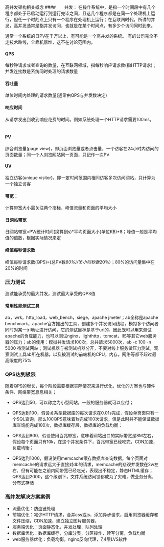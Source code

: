 高并发架构相关概念
####　　并发：
在操作系统中，是指一个时间段中有几个程序都处于已启动运行到运行完毕之间，且这几个程序都是在同一个处理机上运行，但任一个时刻点上只有一个程序在处理机上运行；在互联网时代，所讲的并发，高并发通常是指并发访问，也就是在某个时间点，有多少个访问同时到来。

通常一个系统的日PV在千万以上，有可能是一个高并发的系统。
有的公司完全不走技术路线，全靠机器堆，这不在讨论范围内。
　　
#### QPS
每秒钟请求或者查询的数量，在互联网领域，指每秒响应请求数(指HTTP请求)；并发连接数是系统同时处理的请求数量
　　
#### 吞吐量
单位时间内处理的请求数量(通常由QPS与并发数决定)
　　
#### 响应时间
从请求发出到收到响应花费的时间。例如系统处理一个HTTP请求需要100ms。
　　
####  PV
综合浏览量(page view)，即页面浏览量或者点击量，一个访客在24小时内访问的页面数量；同一个人浏览网站同一页面，只记作一次PV
　　
#### UV
独立访客(unique visitor)，即一定时间范围内相同访客多次访问网站，只计算为一个独立访客
　　
#### 带宽：
计算带宽大小需关注两个指标，峰值流量和页面的平均大小
　　
#### 日网站带宽
日网站带宽=PV/统计时间(换算到s)*平均页面大小(单位KB)*8；峰值一般是平均值的倍数，根据实际情况来定
　　
#### 峰值每秒请求数 
峰值每秒请求数(QPS)=(总PV数*80%)/(6小时秒数*20%)；80%的访问量集中在20%的时间
　　
### 压力测试
测试能承受的最大并发，测试最大承受的QPS值
　　
#### 常用性能测试工具
ab，wrk，http_load，web_bench，siege，apache jmeter；ab全称是apache benchmark，apache官方推出的工具，创建多个并发访问线程，模拟多个访问者同时对某一trl地址进行访问，它的测试目标是基于url的，因此既可以用来测试apache的负载能力，也可以测试nginx，lighthttp，tomcat，IIS等其它web服务器的压力；ab的使用：模拟并发请求100次，总共请求5000次，ab -c 100 -n 5000 待测试网站；测试机器与被测试机器分开，不要对线上服务做压力测试，观察测试工具ab所在机器，以及被测试的前端机的CPU，内存，网络等都不超过最高限度的75%
　　
### QPS达到极限
随着QPS的增长，每个阶段需要根据实际情况来进行优化，优化的方案也与硬件条件、网络带宽息息相关；
* QPS达到50，可以称之为小型网站，一般的服务器就可以应付；

* QPS达到100，假设关系型数据库的每次请求在0.01s完成，假设单页面只有一个SQL查询，那么100QPS意味着1s完成100次请求，但是此时并不能保证数据库查询能完成100次，数据库缓存层，数据库的负载均衡；

* QPS达到800，假设使用百兆带宽，意味着网站出口的实际带宽是8M左右，假设每个页面只有10k，在这个并发条件下，百兆带宽已经吃完，CDN加速，负载均衡；

* QPS达到1000，假设使用memcache缓存数据库查询数据，每个页面对memcache的请求远大于直接对db的请求，memcache的悲观并发数在2w左右，但有可能在之前内网带宽已经吃光，表现出不稳定，静态HTML缓存；QPS达到2000，这个级别下，文件系统访问锁都成为了灾难，做业务分离，分布式存储

### 高并发解决方案案例
* 流量优化：防盗链处理
* 前端优化：减少HTTP请求，合并css或js，添加异步请求，启用浏览器缓存和文件压缩，CDN加速，建立独立图片服务器，
* 服务端优化：页面静态化，并发处理，队列处理
* 数据库优化：数据库缓存，分库分表，分区操作，读写分离，负载均衡
* web服务器优化：负载均衡，nginx反向代理，7,4层LVS软件